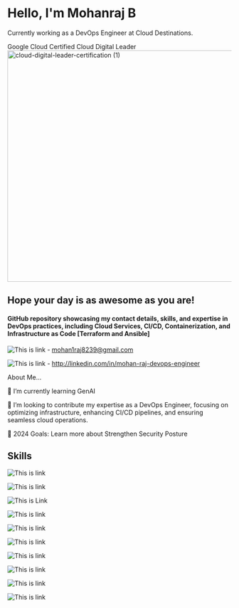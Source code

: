# Hello, I'm Mohanraj B
Currently working as a DevOps Engineer at Cloud Destinations.


Google Cloud Certified Cloud Digital Leader <img width="520" alt="cloud-digital-leader-certification (1)" src="https://github.com/user-attachments/assets/06734baf-01f8-4669-863a-004a4001cae3">




## Hope your day is as awesome as you are!

#### GitHub repository showcasing my contact details, skills, and expertise in DevOps practices, including Cloud Services, CI/CD, Containerization, and Infrastructure as Code [Terraform and Ansible]

![This is link](https://img.shields.io/badge/Gmail-D14836?style=for-the-badge&logo=gmail&logoColor=white) - mohan1raj8239@gmail.com

![This is link](https://img.shields.io/badge/LinkedIn-0077B5?style=for-the-badge&logo=linkedin&logoColor=white) - http://linkedin.com/in/mohan-raj-devops-engineer



About Me...

🔗 I’m currently learning GenAI

👐 I’m looking to contribute my expertise as a DevOps Engineer, focusing on optimizing infrastructure, enhancing CI/CD pipelines, and ensuring seamless cloud operations.

🥅 2024 Goals: Learn more about Strengthen Security Posture


## Skills
![This is link](https://img.shields.io/badge/Google_Cloud-4285F4?style=for-the-badge&logo=google-cloud&logoColor=white)

![This is link](https://img.shields.io/badge/Amazon_AWS-FF9900?style=for-the-badge&logo=amazonaws&logoColor=white)

![This is Link](https://img.shields.io/badge/Microsoft_Azure-0089D6?style=for-the-badge&logo=microsoft-azure&logoColor=white)

![This is link](https://img.shields.io/badge/PostgreSQL-316192?style=for-the-badge&logo=postgresql&logoColor=white)

![This is link](https://img.shields.io/badge/MongoDB-4EA94B?style=for-the-badge&logo=mongodb&logoColor=white)

![This is link](https://img.shields.io/badge/Azure_DevOps-0078D7?style=for-the-badge&logo=azure-devops&logoColor=white)

![This is link](https://img.shields.io/badge/Jenkins-D24939?style=for-the-badge&logo=Jenkins&logoColor=white)

![This is link](https://img.shields.io/badge/Linux-FCC624?style=for-the-badge&logo=linux&logoColor=black)

![This is link](https://img.shields.io/badge/Ubuntu-E95420?style=for-the-badge&logo=ubuntu&logoColor=white)

![This is link](https://img.shields.io/badge/Kibana-005571?style=for-the-badge&logo=Kibana&logoColor=white)


